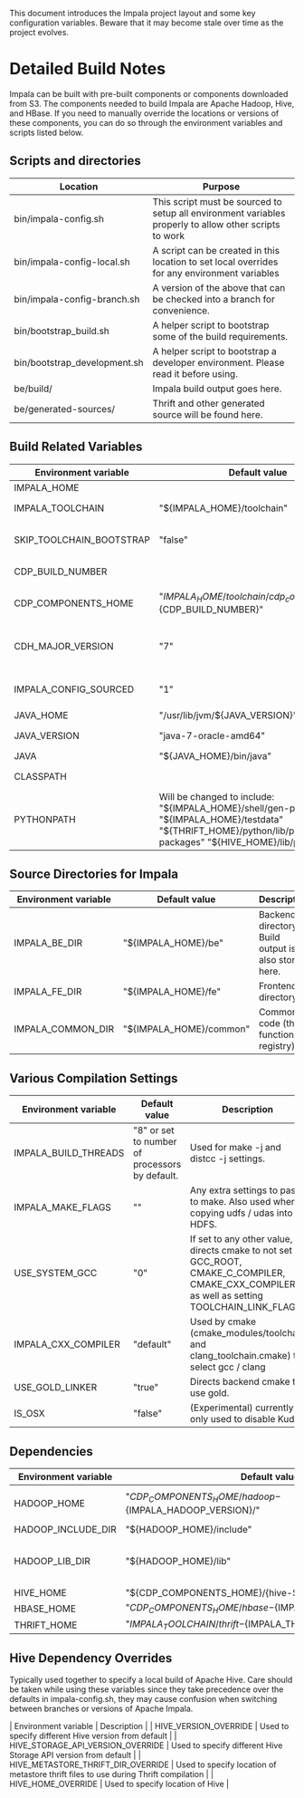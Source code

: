 This document introduces the Impala project layout and some key configuration variables.
Beware that it may become stale over time as the project evolves.

# Detailed Build Notes

Impala can be built with pre-built components or components downloaded from S3.
The components needed to build Impala are Apache Hadoop, Hive, and HBase.
If you need to manually override the locations or versions of these components, you
can do so through the environment variables and scripts listed below.

## Scripts and directories

| Location                     | Purpose |
|------------------------------|---------|
| bin/impala-config.sh         | This script must be sourced to setup all environment variables properly to allow other scripts to work |
| bin/impala-config-local.sh   | A script can be created in this location to set local overrides for any environment variables |
| bin/impala-config-branch.sh  | A version of the above that can be checked into a branch for convenience. |
| bin/bootstrap_build.sh       | A helper script to bootstrap some of the build requirements. |
| bin/bootstrap_development.sh | A helper script to bootstrap a developer environment.  Please read it before using. |
| be/build/ | Impala build output goes here. |
| be/generated-sources/ | Thrift and other generated source will be found here. |

## Build Related Variables

| Environment variable | Default value | Description |
|----------------------|---------------|-------------|
| IMPALA_HOME          |               | Top level Impala directory |
| IMPALA_TOOLCHAIN     | "${IMPALA_HOME}/toolchain" | Native toolchain directory (for compilers, libraries, etc.) |
| SKIP_TOOLCHAIN_BOOTSTRAP | "false" | Skips downloading the toolchain any python dependencies if "true" |
| CDP_BUILD_NUMBER | | Identifier to indicate the CDP build number
| CDP_COMPONENTS_HOME | "${IMPALA_HOME}/toolchain/cdp_components-${CDP_BUILD_NUMBER}" | Location of the CDP components within the toolchain. |
| CDH_MAJOR_VERSION | "7" | Identifier used to uniqueify paths for potentially incompatible component builds. |
| IMPALA_CONFIG_SOURCED | "1" |  Set by ${IMPALA_HOME}/bin/impala-config.sh (internal use) |
| JAVA_HOME | "/usr/lib/jvm/${JAVA_VERSION}" | Used to locate Java |
| JAVA_VERSION | "java-7-oracle-amd64" | Can override to set a local Java version. |
| JAVA | "${JAVA_HOME}/bin/java" | Java binary location. |
| CLASSPATH | | See bin/set-classpath.sh for details. |
| PYTHONPATH |  Will be changed to include: "${IMPALA_HOME}/shell/gen-py" "${IMPALA_HOME}/testdata" "${THRIFT_HOME}/python/lib/python2.7/site-packages" "${HIVE_HOME}/lib/py" |

## Source Directories for Impala

| Environment variable | Default value | Description |
|----------------------|---------------|-------------|
| IMPALA_BE_DIR        |  "${IMPALA_HOME}/be" | Backend directory.  Build output is also stored here. |
| IMPALA_FE_DIR        |  "${IMPALA_HOME}/fe" | Frontend directory |
| IMPALA_COMMON_DIR    |  "${IMPALA_HOME}/common" | Common code (thrift, function registry) |

## Various Compilation Settings

| Environment variable | Default value | Description |
|----------------------|---------------|-------------|
| IMPALA_BUILD_THREADS | "8" or set to number of processors by default. | Used for make -j and distcc -j settings. |
| IMPALA_MAKE_FLAGS    | "" | Any extra settings to pass to make.  Also used when copying udfs / udas into HDFS. |
| USE_SYSTEM_GCC       | "0" | If set to any other value, directs cmake to not set GCC_ROOT, CMAKE_C_COMPILER, CMAKE_CXX_COMPILER, as well as setting TOOLCHAIN_LINK_FLAGS |
| IMPALA_CXX_COMPILER  | "default" | Used by cmake (cmake_modules/toolchain and clang_toolchain.cmake) to select gcc / clang |
| USE_GOLD_LINKER      | "true" | Directs backend cmake to use gold. |
| IS_OSX               | "false" | (Experimental) currently only used to disable Kudu. |

## Dependencies
| Environment variable | Default value | Description |
|----------------------|---------------|-------------|
| HADOOP_HOME          | "${CDP_COMPONENTS_HOME}/hadoop-${IMPALA_HADOOP_VERSION}/" | Used to locate Hadoop |
| HADOOP_INCLUDE_DIR   | "${HADOOP_HOME}/include" | For 'hdfs.h' |
| HADOOP_LIB_DIR       | "${HADOOP_HOME}/lib" | For 'libhdfs.a' or 'libhdfs.so' |
| HIVE_HOME            | "${CDP_COMPONENTS_HOME}/{hive-${IMPALA_HIVE_VERSION}/" | |
| HBASE_HOME           | "${CDP_COMPONENTS_HOME}/hbase-${IMPALA_HBASE_VERSION}/" | |
| THRIFT_HOME          | "${IMPALA_TOOLCHAIN}/thrift-${IMPALA_THRIFT_VERSION}" | |

## Hive Dependency Overrides
Typically used together to specify a local build of Apache Hive. Care should be taken
while using these variables since they take precedence over the defaults in
impala-config.sh, they may cause confusion when switching between branches or versions of
Apache Impala.

| Environment variable | Description |
| HIVE_VERSION_OVERRIDE | Used to specify different Hive version from default |
| HIVE_STORAGE_API_VERSION_OVERRIDE | Used to specify different Hive Storage API version from default |
| HIVE_METASTORE_THRIFT_DIR_OVERRIDE | Used to specify location of metastore thrift files to use during Thrift compilation |
| HIVE_HOME_OVERRIDE | Used to specify location of Hive |
